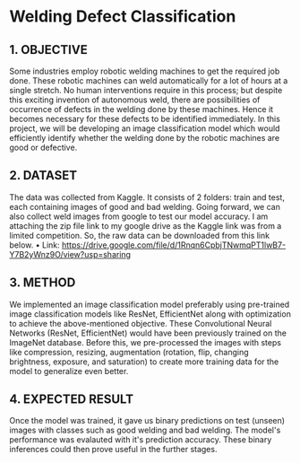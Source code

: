 
# Welding Defect Classification

## 1.	 OBJECTIVE
Some industries employ robotic welding machines to get the required job done. These robotic machines can weld automatically for a lot of hours at a single stretch. No human interventions require in this process; but despite this exciting invention of autonomous weld, there are possibilities of occurrence of defects in the welding done by these machines. Hence it becomes necessary for these defects to be identified immediately. In this project, we will be developing an image classification model which would efficiently identify whether the welding done by the robotic machines are good or defective.

## 2.	 DATASET
The data was collected from Kaggle. It consists of 2 folders: train and test, each containing images of good and bad welding. Going forward, we can also collect weld images from google to test our model accuracy. I am attaching the zip file link to my google drive as the Kaggle link was from a limited competition. So, the raw data can be downloaded from this link below.
•	Link: https://drive.google.com/file/d/1Rnqn6CpbjTNwmqPT1lwB7-Y7B2yWnz9O/view?usp=sharing

## 3.	METHOD
We implemented an image classification model preferably using pre-trained image classification models like ResNet, EfficientNet along with optimization to achieve the above-mentioned objective. These Convolutional Neural Networks (ResNet, EfficientNet) would have been previously trained on the ImageNet database. Before this, we pre-processed the images with steps like compression, resizing, augmentation (rotation, flip, changing brightness, exposure, and saturation) to create more training data for the model to generalize even better.

## 4.	EXPECTED RESULT
Once the model was trained, it gave us binary predictions on test (unseen) images with classes such as good welding and bad welding. The model's performance was evalauted with it's prediction accuracy. These binary inferences could then prove useful in the further stages.

